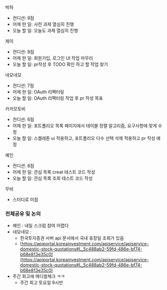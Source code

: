 박하
- 컨디션: 9점
- 어제 한 일: 사전 과제 열심히 진행
- 오늘 할 일: 오늘도 과제 열심히 진행

제이
- 컨디션: 8점
- 어제 한 일: 회원가입, 로그인 UI 작업 마무리
- 오늘 할 일: pr작성 후 TODO 확인 하고 할 작업 찾기

네모네모
- 컨디션: 7점
- 어제 한 일: OAuth 리팩터링
- 오늘 할 일: OAuth 리팩터링 작업 후 pr 작성 목표

카카모토비
- 컨디션: 6점
- 어제 한 일: 포트폴리오 목록 페이지에서 테이블 정렬 알고리즘, 요구사항에 맞게 수정
- 오늘 할 일: 스켈레톤 ui 적용하고, 포트폴리오 다수 선택 삭제 적용하고 pr 작성 예정

예인
- 컨디션: 8점
- 어제 한 일: 관심 목록 creat 테스트 코드 작성
- 오늘 할 일: 관심 목록 조회 테스트 코드 작성

무비
- 스터디로 미참

### 전체공유 및 논의

- 예인 : 내일 스크럼 참여 어렵다
- 네모네모 :
    - 한국투자증권 서버 api 문서에서 국내 휴장일 조회가 있음
    - [https://apiportal.koreainvestment.com/apiservice/apiservice-domestic-stock-quotations#L_5c488ab2-59fd-486e-bf74-b68e813e35c0](https://apiportal.koreainvestment.com/apiservice/apiservice-domestic-stock-quotations#L_5c488ab2-59fd-486e-bf74-b68e813e35c0)
- 주간 회고에 메디컬체크 ㅋㅋ
    - 주간 회고 토요일 9시반